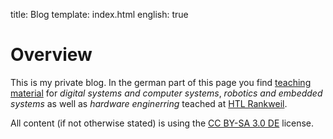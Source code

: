 title: Blog
template: index.html
english: true

# Overview
This is my private blog. In the german part of this page you find [teaching material](../unterricht.html) for *digital systems and computer systems*, *robotics and embedded systems* as well as *hardware enginerring* teached at [HTL Rankweil](http://www.htl-rankweil.at).

All content (if not otherwise stated) is using the [CC BY-SA 3.0 DE](http://creativecommons.org/licenses/by-sa/3.0/en/) license.
